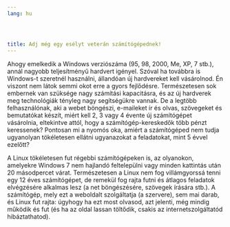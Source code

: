 ```yaml
---
lang: hu




title: Adj még egy esélyt veterán számítógépednek!
---
```


Ahogy emelkedik a Windows verziószáma (95, 98, 2000, Me, XP, 7 stb.), annál nagyobb teljesítményű hardvert igényel. Szóval ha továbbra is Windows-t szeretnél használni, állandóan új hardvereket kell vásárolnod. Én viszont nem látok semmi okot erre a gyors fejlődésre. Természetesen sok embernek van szüksége nagy számítási kapacitásra, és az új hardverek meg technológiák tényleg nagy segítségükre vannak. De a legtöbb felhasználónak, aki a webet böngészi, e-maileket ír és olvas, szövegeket és bemutatókat készít, miért kell 2, 3 vagy 4 évente új számítógépet vásárolnia, eltekintve attól, hogy a számítógép-kereskedők több pénzt keressenek? Pontosan mi a nyomós oka, amiért a számítógéped nem tudja ugyanolyan tökéletesen ellátni ugyanazokat a feladatokat, mint 5 évvel ezelőtt?

A Linux tökéletesen fut régebbi számítógépeken is, az olyanokon, amelyekre Windows 7 nem hajlandó feltelepülni vagy minden kattintás után 20 másodpercet várat. Természetesen a Linux nem fog villámgyorssá tenni egy 12 éves számítógépet, de remekül fog rajta futni és átlagos feladatok elvégzésére alkalmas lesz (a net böngészésére, szövegek írására stb.). A számítógép, mely ezt a weboldalt szolgáltatja (a szervere), sem mai darab, és Linux fut rajta: úgyhogy ha ezt most olvasod, azt jelenti, még mindig működik és fut (és ha az oldal lassan töltődik, csakis az internetszolgáltatód hibáztathatod).




